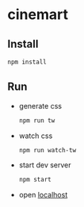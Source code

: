 # cinemart

## Install

```bash
npm install
```

## Run

- generate css

  ```bash
  npm run tw
  ```

- watch css

  ```bash
  npm run watch-tw
  ```

- start dev server

    ```bash
    npm start
    ```

- open [localhost](http://localhost:3000)


